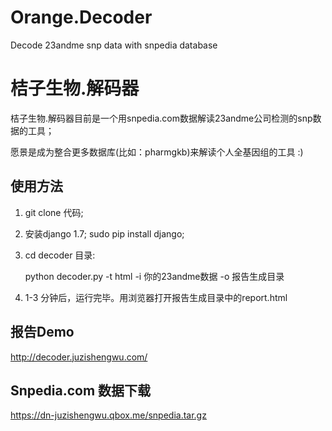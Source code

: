 Orange.Decoder
=======

Decode 23andme snp data with snpedia database


桔子生物.解码器
=======
桔子生物.解码器目前是一个用snpedia.com数据解读23andme公司检测的snp数据的工具；

愿景是成为整合更多数据库(比如：pharmgkb)来解读个人全基因组的工具 :)

## 使用方法
1. git clone 代码;
2. 安装django 1.7; sudo pip install django;
3. cd decoder 目录:
	
	python decoder.py -t html -i 你的23andme数据 -o 报告生成目录

4. 1-3 分钟后，运行完毕。用浏览器打开报告生成目录中的report.html

## 报告Demo

http://decoder.juzishengwu.com/

## Snpedia.com 数据下载 

https://dn-juzishengwu.qbox.me/snpedia.tar.gz
